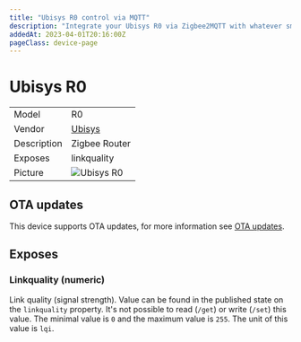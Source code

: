 ```yaml
---
title: "Ubisys R0 control via MQTT"
description: "Integrate your Ubisys R0 via Zigbee2MQTT with whatever smart home infrastructure you are using without the vendor's bridge or gateway."
addedAt: 2023-04-01T20:16:00Z
pageClass: device-page
---
```


<!-- !!!! -->
<!-- ATTENTION: This file is auto-generated through docgen! -->
<!-- You can only edit the "Notes"-Section between the two comment lines "Notes BEGIN" and "Notes END". -->
<!-- Do not use h1 or h2 heading within "## Notes"-Section. -->
<!-- !!!! -->

# Ubisys R0

|     |     |
|-----|-----|
| Model | R0  |
| Vendor  | [Ubisys](/supported-devices/#v=Ubisys)  |
| Description | Zigbee Router |
| Exposes | linkquality |
| Picture | ![Ubisys R0](https://www.zigbee2mqtt.io/images/devices/R0.png) |


<!-- Notes BEGIN: You can edit here. Add "## Notes" headline if not already present. -->


<!-- Notes END: Do not edit below this line -->


## OTA updates
This device supports OTA updates, for more information see [OTA updates](../guide/usage/ota_updates.md).



## Exposes

### Linkquality (numeric)
Link quality (signal strength).
Value can be found in the published state on the `linkquality` property.
It's not possible to read (`/get`) or write (`/set`) this value.
The minimal value is `0` and the maximum value is `255`.
The unit of this value is `lqi`.

